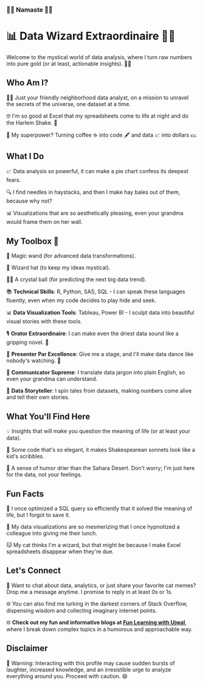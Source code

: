 ### 🙏🏼 Namaste 🙏🏼

# 📊 Data Wizard Extraordinaire 🧙‍♂️

Welcome to the mystical world of data analysis, where I turn raw numbers into pure gold (or at least, actionable insights). 👨‍🔬

## Who Am I?

🕵️‍♂️ Just your friendly neighborhood data analyst, on a mission to unravel the secrets of the universe, one dataset at a time.

🤓 I'm so good at Excel that my spreadsheets come to life at night and do the Harlem Shake. 💃

🚀 My superpower? Turning coffee ☕ into code 🖋️ and data 📈 into dollars 💵.

## What I Do

📈 Data analysis so powerful, it can make a pie chart confess its deepest fears.

🔍 I find needles in haystacks, and then I make hay bales out of them, because why not?

📊 Visualizations that are so aesthetically pleasing, even your grandma would frame them on her wall.

## My Toolbox 🧰

🔮 Magic wand (for advanced data transformations).

🎩 Wizard hat (to keep my ideas mystical).

🧙‍♂️ A crystal ball (for predicting the next big data trend).

📚 **Technical Skills**: R, Python, SAS, SQL - I can speak these languages fluently, even when my code decides to play hide and seek.

📊 **Data Visualization Tools**: Tableau, Power BI - I sculpt data into beautiful visual stories with these tools.

🎙️ **Orator Extraordinaire**: I can make even the driest data sound like a gripping novel. 📖

🎤 **Presenter Par Excellence**: Give me a stage, and I'll make data dance like nobody's watching. 💃

💬 **Communicator Supreme**: I translate data jargon into plain English, so even your grandma can understand.

📜 **Data Storyteller**: I spin tales from datasets, making numbers come alive and tell their own stories.

## What You'll Find Here

💡 Insights that will make you question the meaning of life (or at least your data).

🤖 Some code that's so elegant, it makes Shakespearean sonnets look like a kid's scribbles.

🎉 A sense of humor drier than the Sahara Desert. Don't worry; I'm just here for the data, not your feelings.

## Fun Facts

🚀 I once optimized a SQL query so efficiently that it solved the meaning of life, but I forgot to save it.

🌟 My data visualizations are so mesmerizing that I once hypnotized a colleague into giving me their lunch.

🐱 My cat thinks I'm a wizard, but that might be because I make Excel spreadsheets disappear when they're due.

## Let's Connect

💬 Want to chat about data, analytics, or just share your favorite cat memes? Drop me a message anytime. I promise to reply in at least 0s or 1s.

🌐 You can also find me lurking in the darkest corners of Stack Overflow, dispensing wisdom and collecting imaginary internet points.

🌐 **Check out my fun and informative blogs at [Fun Learning with Ujwal](https://fun-learning-with-ujwal.blogspot.com/)**, where I break down complex topics in a humorous and approachable way.

## Disclaimer

🚫 Warning: Interacting with this profile may cause sudden bursts of laughter, increased knowledge, and an irresistible urge to analyze everything around you. Proceed with caution. 😄

